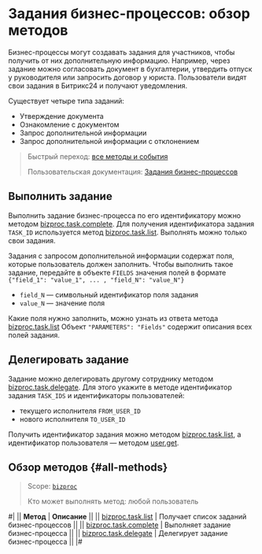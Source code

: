 # Задания бизнес-процессов: обзор методов

Бизнес-процессы могут создавать задания для участников, чтобы получить от них дополнительную информацию. Например, через задание можно согласовать документ в бухгалтерии, утвердить отпуск у руководителя или запросить договор у юриста. Пользователи видят свои задания в Битрикс24 и получают уведомления.

Существует четыре типа заданий:

-  Утверждение документа
-  Ознакомление с документом
-  Запрос дополнительной информации
-  Запрос дополнительной информации с отклонением

> Быстрый переход: [все методы и события](#all-methods) 
> 
> Пользовательская документация: [Задания бизнес-процессов](https://helpdesk.bitrix24.ru/open/7451037/)

## Выполнить задание

Выполнить задание бизнес-процесса по его идентификатору можно методом [bizproc.task.complete](./bizproc-task-complete.md). Для получения идентификатора задания `TASK_ID` используется метод [bizproc.task.list](./bizproc-task-list.md). Выполнять можно только свои задания.

Задания с запросом дополнительной информации содержат поля, которые пользователь должен заполнить. Чтобы выполнить такое задание, передайте в объекте `FIELDS` значения полей в формате `{"field_1": "value_1", ... , "field_N": "value_N"}`

-  `field_N` — символьный идентификатор поля задания
-  `value_N` — значение поля

Какие поля нужно заполнить, можно узнать из ответа метода [bizproc.task.list](./bizproc-task-list.md) Объект `"PARAMETERS": "Fields"` содержит описания всех полей задания.

## Делегировать задание

Задание можно делегировать другому сотруднику методом [bizproc.task.delegate](./bizproc-task-delegate.md). Для этого укажите в методе идентификатор задания `TASK_IDS` и идентификаторы пользователей:
- текущего исполнителя `FROM_USER_ID`
- нового исполнителя `TO_USER_ID`

Получить идентификатор задания можно методом [bizproc.task.list](./bizproc-task-list.md), а идентификатор пользователя — методом [user.get](../../user/user-get.md).

## Обзор методов {#all-methods}

> Scope: [`bizproc`](../../scopes/permissions.md)
>
> Кто может выполнять метод: любой пользователь

#|
|| **Метод** | **Описание** ||
|| [bizproc.task.list](./bizproc-task-list.md) | Получает список заданий бизнес-процессов ||
|| [bizproc.task.complete](./bizproc-task-complete.md) | Выполняет задание бизнес-процесса ||
|| [bizproc.task.delegate](./bizproc-task-delegate.md) | Делегирует задание бизнес-процесса ||
|#
